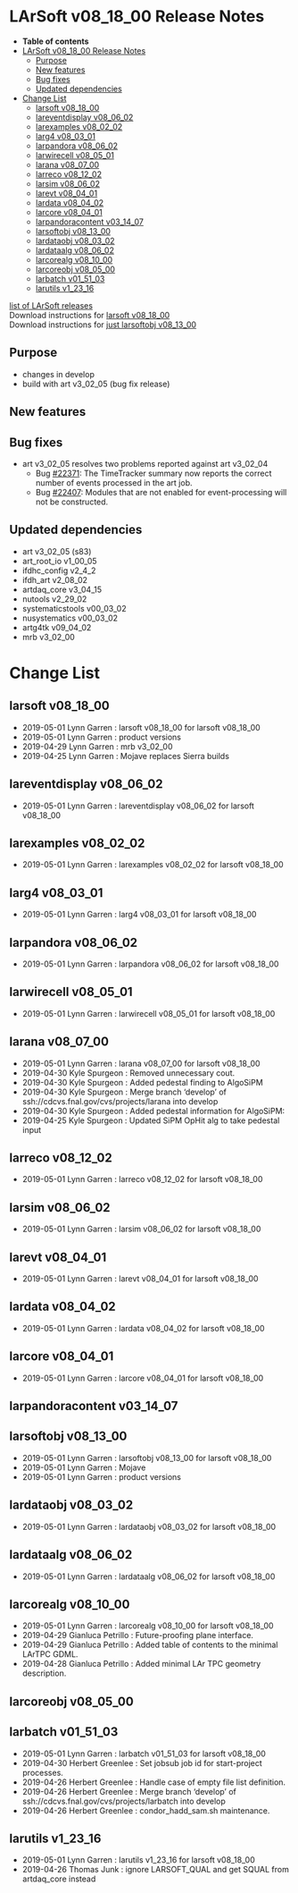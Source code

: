 LArSoft v08\_18\_00 Release Notes
======================================================================

-   **Table of contents**
-   [LArSoft v08\_18\_00 Release Notes](#LArSoft-v08_18_00-Release-Notes)
    -   [Purpose](#Purpose)
    -   [New features](#New-features)
    -   [Bug fixes](#Bug-fixes)
    -   [Updated dependencies](#Updated-dependencies)
-   [Change List](#Change-List)
    -   [larsoft v08\_18\_00](#larsoft-v08_18_00)
    -   [lareventdisplay v08\_06\_02](#lareventdisplay-v08_06_02)
    -   [larexamples v08\_02\_02](#larexamples-v08_02_02)
    -   [larg4 v08\_03\_01](#larg4-v08_03_01)
    -   [larpandora v08\_06\_02](#larpandora-v08_06_02)
    -   [larwirecell v08\_05\_01](#larwirecell-v08_05_01)
    -   [larana v08\_07\_00](#larana-v08_07_00)
    -   [larreco v08\_12\_02](#larreco-v08_12_02)
    -   [larsim v08\_06\_02](#larsim-v08_06_02)
    -   [larevt v08\_04\_01](#larevt-v08_04_01)
    -   [lardata v08\_04\_02](#lardata-v08_04_02)
    -   [larcore v08\_04\_01](#larcore-v08_04_01)
    -   [larpandoracontent v03\_14\_07](#larpandoracontent-v03_14_07)
    -   [larsoftobj v08\_13\_00](#larsoftobj-v08_13_00)
    -   [lardataobj v08\_03\_02](#lardataobj-v08_03_02)
    -   [lardataalg v08\_06\_02](#lardataalg-v08_06_02)
    -   [larcorealg v08\_10\_00](#larcorealg-v08_10_00)
    -   [larcoreobj v08\_05\_00](#larcoreobj-v08_05_00)
    -   [larbatch v01\_51\_03](#larbatch-v01_51_03)
    -   [larutils v1\_23\_16](#larutils-v1_23_16)

[list of LArSoft releases](LArSoft_release_list)\
Download instructions for [larsoft v08\_18\_00](http://scisoft.fnal.gov/scisoft/bundles/larsoft/v08_18_00/larsoft-v08_18_00.html)\
Download instructions for [just larsoftobj v08\_13\_00](http://scisoft.fnal.gov/scisoft/bundles/larsoftobj/v08_13_00/larsoftobj-v08_13_00.html)

Purpose
--------------------

-   changes in develop
-   build with art v3\_02\_05 (bug fix release)

New features
------------------------------

Bug fixes
------------------------

-   art v3\_02\_05 resolves two problems reported against art v3\_02\_04
    -   Bug [\#22371](/redmine/issues/22371 "Bug: TimeTracker summary wrong when only one event in the job (Closed)"): The TimeTracker summary now reports the correct number of events processed in the art job.
    -   Bug [\#22407](/redmine/issues/22407 "Bug: art 3.02.04 constructs modules that are not included in paths (Closed)"): Modules that are not enabled for event-processing will not be constructed.

Updated dependencies
----------------------------------------------

-   art v3\_02\_05 (s83)
-   art\_root\_io v1\_00\_05
-   ifdhc\_config v2\_4\_2
-   ifdh\_art v2\_08\_02
-   artdaq\_core v3\_04\_15
-   nutools v2\_29\_02
-   systematicstools v00\_03\_02
-   nusystematics v00\_03\_02
-   artg4tk v09\_04\_02
-   mrb v3\_02\_00

Change List
============================

larsoft v08\_18\_00
------------------------------------------

-   2019-05-01 Lynn Garren : larsoft v08\_18\_00 for larsoft v08\_18\_00
-   2019-05-01 Lynn Garren : product versions
-   2019-04-29 Lynn Garren : mrb v3\_02\_00
-   2019-04-25 Lynn Garren : Mojave replaces Sierra builds

lareventdisplay v08\_06\_02
----------------------------------------------------------

-   2019-05-01 Lynn Garren : lareventdisplay v08\_06\_02 for larsoft v08\_18\_00

larexamples v08\_02\_02
--------------------------------------------------

-   2019-05-01 Lynn Garren : larexamples v08\_02\_02 for larsoft v08\_18\_00

larg4 v08\_03\_01
--------------------------------------

-   2019-05-01 Lynn Garren : larg4 v08\_03\_01 for larsoft v08\_18\_00

larpandora v08\_06\_02
------------------------------------------------

-   2019-05-01 Lynn Garren : larpandora v08\_06\_02 for larsoft v08\_18\_00

larwirecell v08\_05\_01
--------------------------------------------------

-   2019-05-01 Lynn Garren : larwirecell v08\_05\_01 for larsoft v08\_18\_00

larana v08\_07\_00
----------------------------------------

-   2019-05-01 Lynn Garren : larana v08\_07\_00 for larsoft v08\_18\_00
-   2019-04-30 Kyle Spurgeon : Removed unnecessary cout.
-   2019-04-30 Kyle Spurgeon : Added pedestal finding to AlgoSiPM
-   2019-04-30 Kyle Spurgeon : Merge branch ‘develop’ of ssh://cdcvs.fnal.gov/cvs/projects/larana into develop
-   2019-04-30 Kyle Spurgeon : Added pedestal information for AlgoSiPM:
-   2019-04-25 Kyle Spurgeon : Updated SiPM OpHit alg to take pedestal input

larreco v08\_12\_02
------------------------------------------

-   2019-05-01 Lynn Garren : larreco v08\_12\_02 for larsoft v08\_18\_00

larsim v08\_06\_02
----------------------------------------

-   2019-05-01 Lynn Garren : larsim v08\_06\_02 for larsoft v08\_18\_00

larevt v08\_04\_01
----------------------------------------

-   2019-05-01 Lynn Garren : larevt v08\_04\_01 for larsoft v08\_18\_00

lardata v08\_04\_02
------------------------------------------

-   2019-05-01 Lynn Garren : lardata v08\_04\_02 for larsoft v08\_18\_00

larcore v08\_04\_01
------------------------------------------

-   2019-05-01 Lynn Garren : larcore v08\_04\_01 for larsoft v08\_18\_00

larpandoracontent v03\_14\_07
--------------------------------------------------------------

larsoftobj v08\_13\_00
------------------------------------------------

-   2019-05-01 Lynn Garren : larsoftobj v08\_13\_00 for larsoft v08\_18\_00
-   2019-05-01 Lynn Garren : Mojave
-   2019-05-01 Lynn Garren : product versions

lardataobj v08\_03\_02
------------------------------------------------

-   2019-05-01 Lynn Garren : lardataobj v08\_03\_02 for larsoft v08\_18\_00

lardataalg v08\_06\_02
------------------------------------------------

-   2019-05-01 Lynn Garren : lardataalg v08\_06\_02 for larsoft v08\_18\_00

larcorealg v08\_10\_00
------------------------------------------------

-   2019-05-01 Lynn Garren : larcorealg v08\_10\_00 for larsoft v08\_18\_00
-   2019-04-29 Gianluca Petrillo : Future-proofing plane interface.
-   2019-04-29 Gianluca Petrillo : Added table of contents to the minimal LArTPC GDML.
-   2019-04-28 Gianluca Petrillo : Added minimal LAr TPC geometry description.

larcoreobj v08\_05\_00
------------------------------------------------

larbatch v01\_51\_03
--------------------------------------------

-   2019-05-01 Lynn Garren : larbatch v01\_51\_03 for larsoft v08\_18\_00
-   2019-04-30 Herbert Greenlee : Set jobsub job id for start-project processes.
-   2019-04-26 Herbert Greenlee : Handle case of empty file list definition.
-   2019-04-26 Herbert Greenlee : Merge branch ‘develop’ of ssh://cdcvs.fnal.gov/cvs/projects/larbatch into develop
-   2019-04-26 Herbert Greenlee : condor\_hadd\_sam.sh maintenance.

larutils v1\_23\_16
------------------------------------------

-   2019-05-01 Lynn Garren : larutils v1\_23\_16 for larsoft v08\_18\_00
-   2019-04-26 Thomas Junk : ignore LARSOFT\_QUAL and get SQUAL from artdaq\_core instead
